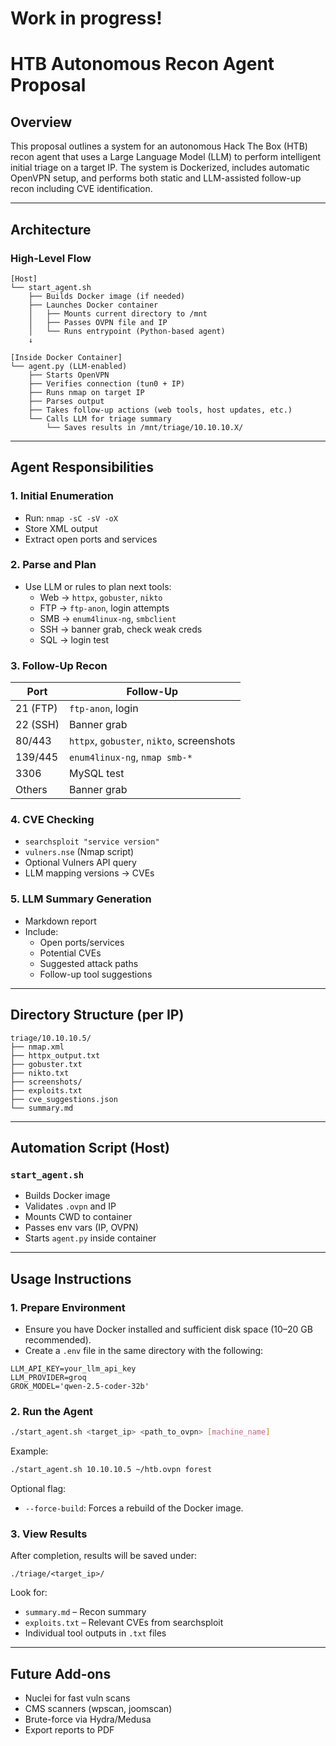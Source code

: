 # Work in progress!
# HTB Autonomous Recon Agent Proposal

## Overview

This proposal outlines a system for an autonomous Hack The Box (HTB) recon agent that uses a Large Language Model (LLM) to perform intelligent initial triage on a target IP. The system is Dockerized, includes automatic OpenVPN setup, and performs both static and LLM-assisted follow-up recon including CVE identification.

---

## Architecture

### High-Level Flow

```text
[Host]
└── start_agent.sh
    ├── Builds Docker image (if needed)
    ├── Launches Docker container
    │   ├── Mounts current directory to /mnt
    │   ├── Passes OVPN file and IP
    │   └── Runs entrypoint (Python-based agent)
    ↓

[Inside Docker Container]
└── agent.py (LLM-enabled)
    ├── Starts OpenVPN
    ├── Verifies connection (tun0 + IP)
    ├── Runs nmap on target IP
    ├── Parses output
    ├── Takes follow-up actions (web tools, host updates, etc.)
    └── Calls LLM for triage summary
        └── Saves results in /mnt/triage/10.10.10.X/
```

---

## Agent Responsibilities

### 1. Initial Enumeration
- Run: `nmap -sC -sV -oX`
- Store XML output
- Extract open ports and services

### 2. Parse and Plan
- Use LLM or rules to plan next tools:
  - Web → `httpx`, `gobuster`, `nikto`
  - FTP → `ftp-anon`, login attempts
  - SMB → `enum4linux-ng`, `smbclient`
  - SSH → banner grab, check weak creds
  - SQL → login test

### 3. Follow-Up Recon

| Port | Follow-Up |
|------|-----------|
| 21 (FTP) | `ftp-anon`, login |
| 22 (SSH) | Banner grab |
| 80/443 | `httpx`, `gobuster`, `nikto`, screenshots |
| 139/445 | `enum4linux-ng`, `nmap smb-*` |
| 3306 | MySQL test |
| Others | Banner grab |

### 4. CVE Checking
- `searchsploit "service version"`
- `vulners.nse` (Nmap script)
- Optional Vulners API query
- LLM mapping versions → CVEs

### 5. LLM Summary Generation
- Markdown report
- Include:
  - Open ports/services
  - Potential CVEs
  - Suggested attack paths
  - Follow-up tool suggestions

---

## Directory Structure (per IP)

```
triage/10.10.10.5/
├── nmap.xml
├── httpx_output.txt
├── gobuster.txt
├── nikto.txt
├── screenshots/
├── exploits.txt
├── cve_suggestions.json
└── summary.md
```

---

## Automation Script (Host)

### `start_agent.sh`
- Builds Docker image
- Validates `.ovpn` and IP
- Mounts CWD to container
- Passes env vars (IP, OVPN)
- Starts `agent.py` inside container

---

## Usage Instructions

### 1. Prepare Environment
- Ensure you have Docker installed and sufficient disk space (10–20 GB recommended).
- Create a `.env` file in the same directory with the following:

```env
LLM_API_KEY=your_llm_api_key
LLM_PROVIDER=groq
GROK_MODEL='qwen-2.5-coder-32b'
```

### 2. Run the Agent

```bash
./start_agent.sh <target_ip> <path_to_ovpn> [machine_name]
```

Example:

```bash
./start_agent.sh 10.10.10.5 ~/htb.ovpn forest
```

Optional flag:
- `--force-build`: Forces a rebuild of the Docker image.

### 3. View Results

After completion, results will be saved under:

```
./triage/<target_ip>/
```

Look for:
- `summary.md` – Recon summary
- `exploits.txt` – Relevant CVEs from searchsploit
- Individual tool outputs in `.txt` files

---


## Future Add-ons

- Nuclei for fast vuln scans
- CMS scanners (wpscan, joomscan)
- Brute-force via Hydra/Medusa
- Export reports to PDF

